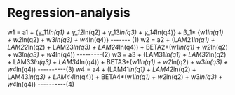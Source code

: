 # Regression-analysis

w1 = a1 + {γ_11*ln(q1) + γ_12*ln(q2) + γ_13*ln(q3) + γ_14*ln(q4)} + β_1* {w1*ln(q1) + w2*ln(q2) + w3*ln(q3) + w4*ln(q4)}        ------- (1)
w2 = a2 + (LAM21*ln(q1) + LAM22*ln(q2) + LAM23*ln(q3) + LAM24*ln(q4)) + BETA2*(w1*ln(q1) + w2*ln(q2) + w3*ln(q3) + w4*ln(q4)) ---------(2)
w3 = a3 + (LAM31*ln(q1) + LAM32*ln(q2) + LAM33*ln(q3) + LAM34*ln(q4)) + BETA3*(w1*ln(q1) + w2*ln(q2) + w3*ln(q3) + w4*ln(q4)) ----------(3)
w4 = a4 + (LAM41*ln(q1) + LAM42*ln(q2) + LAM43*ln(q3) + LAM44*ln(q4)) + BETA4*(w1*ln(q1) + w2*ln(q2) + w3*ln(q3) + w4*ln(q4)) ----------(4)
